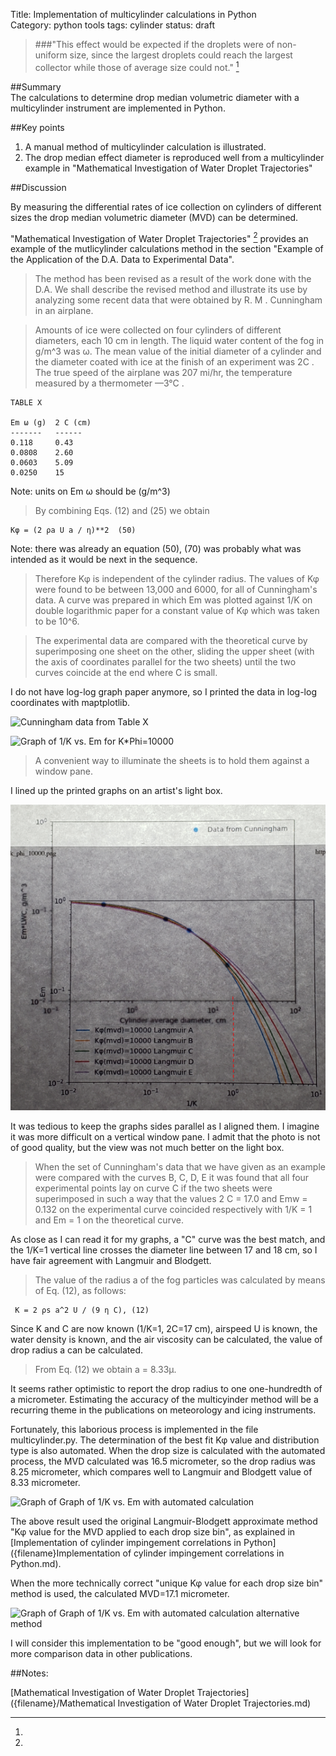 Title: Implementation of multicylinder calculations in Python   
Category: python tools
tags: cylinder
status: draft

> ###"This effect would be expected if the droplets were of non-uniform size, since the largest droplets could reach the largest collector while those of average size could not." [^1]

##Summary  
The calculations to determine drop median volumetric diameter with a multicylinder instrument are implemented in Python. 

##Key points
1. A manual method of multicylinder calculation is illustrated.
2. The drop median effect diameter is reproduced well from a multicylinder example in "Mathematical Investigation of Water Droplet Trajectories"

##Discussion

By measuring the differential rates of ice collection on cylinders of different sizes the drop median volumetric diameter (MVD) can be determined.

"Mathematical Investigation of Water Droplet Trajectories" [^1] provides an example of the mutlicylinder calculations method in 
the section "Example of the Application of the D.A. Data to Experimental Data".

> The method has been revised as a result of the work done with the D.A.
We shall describe the revised method and illustrate its use by analyzing some
recent data that were obtained by R. M . Cunningham in an airplane.

> Amounts of ice were collected on four cylinders of different diameters,
each 10 cm in length. The liquid water content of the fog in g/m^3 was ω.
The mean value of the initial diameter of a cylinder and the diameter coated
with ice at the finish of an experiment was 2C . The true speed of the airplane
was 207 mi/hr, the temperature measured by a thermometer —3°C .

    TABLE X
    
    Em ω (g)  2 C (cm)
    -------   ------
    0.118     0.43
    0.0808    2.60
    0.0603    5.09
    0.0250    15
    
Note: units on Em ω should be (g/m^3)


> By combining Eqs. (12) and (25) we obtain  

    Κφ = (2 ρa U a / η)**2  (50)  
      
Note: there was already an equation (50), (70) was probably what was intended as it would be next in the sequence.

> Therefore Κφ is independent of the cylinder radius. The values of Κφ were
found to be between 13,000 and 6000, for all of Cunningham's data.
A curve was prepared in which Em was plotted against 1/K on double logarithmic 
paper for a constant value of Κφ which was taken to be 10^6.

>The experimental data are compared with the theoretical curve by superimposing one
sheet on the other, sliding the upper sheet (with the axis of coordinates parallel
for the two sheets) until the two curves coincide at the end where C is small.

I do not have log-log graph paper anymore, so I printed the data in log-log coordinates with maptplotlib. 

![Cunningham data from Table X](/images/cunningham_data/Cunningham_data.png)

![Graph of 1/K vs. Em for K*Phi=10000](/images/cunningham_data/k_phi_10000.png)

> A convenient way to illuminate the sheets is to hold them against a window
pane.

I lined up the printed graphs on an artist's light box.

![Aligned graphs of experimental data and theoretical curves](/content/images/cunningham_data/cunningham_cropped.png)

It was tedious to keep the graphs sides parallel as I aligned them. 
I imagine it was more difficult on a vertical window pane. 
I admit that the photo is not of good quality, but the view was not much better on the light box.

> When the set of Cunningham's data that we
have given as an example were compared with the curves B, C, D, Ε it was
found that all four experimental points lay on curve C if the two sheets
were superimposed in such a way that the values 2 C = 17.0 and Emw = 0.132
on the experimental curve coincided respectively with 1/K = 1 and Em = 1
on the theoretical curve.

As close as I can read it for my graphs, a "C" curve was the best match, 
and the 1/K=1 vertical line crosses the diameter line between 17 and 18 cm,
so I have fair agreement with Langmuir and Blodgett.

> The value of the radius a of the fog particles was calculated by means of
Eq. (12), as follows:

     Κ = 2 ρs a^2 U / (9 η C), (12)  

Since K and C are now known (1/K=1, 2C=17 cm), airspeed U is known, the water density is known, 
and the air viscosity can be calculated, the value of drop radius a can be calculated.

> From Eq. (12) we obtain a = 8.33μ.

It seems rather optimistic to report the drop radius to one one-hundredth of a micrometer. 
Estimating the accuracy of the multicyinder method will be a recurring theme in the publications on meteorology and icing instruments. 

Fortunately, this laborious process is implemented in the file multicylinder.py. 
The determination of the best fit Κφ value and distribution type is also automated. 
When the drop size is calculated with the automated process, the MVD calculated was 16.5 micrometer, 
so the drop radius was 8.25 micrometer, which compares well to Langmuir and Blodgett value of 8.33 micrometer.

![Graph of Graph of 1/K vs. Em with automated calculation](/images/cunningham_data/Calculation_with_k_phi_constant_for_each_drop_size_bin.png)

The above result used the original Langmuir-Blodgett approximate method "Κφ value for the MVD applied to each drop size bin", 
as explained in [Implementation of cylinder impingement correlations in Python]({filename}Implementation of cylinder impingement correlations in Python.md). 

When the more technically correct "unique Κφ value for each drop size bin" method is used, the calculated MVD=17.1 micrometer.

![Graph of Graph of 1/K vs. Em with automated calculation alternative method](/images/cunningham_data/Calculation_with_k_phi_unique_for_each_drop_size_bin.png)

I will consider this implementation to be "good enough", but we will look for more comparison data in other publications.

##Notes:
[^1]:  
[Mathematical Investigation of Water Droplet Trajectories]({filename}/Mathematical Investigation of Water Droplet Trajectories.md)
